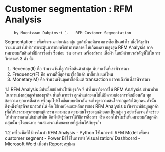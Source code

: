 
# Customer segmentation : RFM Analysis
		by Muentawan Dabpimsri 1.	RFM Customer Segmentation
 Segmentation : เพื่อพิจารณาว่าแต่ละกลุ่ม ลูกค้ามีพฤติกรรมการซื้อเป็นอย่าไร เพื่อให้ธุรกิจวางแผนเข้าไปทำการกระตุ้นการขายหรือทำการตลาด ให้เกิดยอดขายสูงสุด 
RFM Analysis อาจเหมาะสมกับสินค้าที่มีการซื้อซ้ำ ซื้อบ่อย เช่น อาหาร เครื่องสำอาง เสื้อผ้า 
โดยมีตัวแปรสำคัญที่ใช้ในการวิเคราะห์ 3 ตัว คือ 
 1. Recency(R) คือ จำนวนวันที่ลูกค้าซื้อสินค้าล่าสุด นับจากวันที่เราพิจารณา
 2. Frequency(F) คือ ความถี่ที่ลูกค้ามาซื้อสินค้า มาซื้อบ่อยแค่ไหน
 3. Monetary(M) คือ จำนวนเงินลูกค้าซื้อตั้งแต่ transaction แรกจนถึงวันที่เราพิจารณา  
                                            
1.1 RFM Analysis มีประโยชน์อย่างไรกับธุรกิจ ?
ทำไมเราถึงควรให้ RFM Analysis เข้ามาช่วยในการแบ่งกลุ่มลูกค้าของธุรกิจ 
นั่นก็เพราะว่า ลูกค้าแต่ละคนไม่ได้มีความต้องการที่เหมือนกัน 
ทุกข้อความ ทุกการสื่อสาร หรือทุกโปรโมชั่นแบบเดียวกัน จะดึงดูดความสนใจจากลูกค้าได้ทุกคน
ดังนั้น สิ่งหนึ่งที่ธุรกิจสามารถทำได้ คือ ใช้เทคนิคและหลักการของ RFM Analysis มาวิเคราะห์ข้อมูลลูกค้า เพื่อให้เราสามารถระบุพฤติกรรม  ความชอบ ความสนใจของลูกค้าออกเป็นกลุ่ม ๆ อย่างชัดเจน 
ก็จะช่วยให้ทำการตลาดได้แม่นยำขึ้น อีกทั้งยังรู้ว่าควรใช้วิธีการสื่อสาร หรือ ออกโปรโมชั่นที่เหมาะสมกับลูกค้ากลุ่มนั้น ๆโดยเฉพาะ จนสามารถเพิ่มยอดขายที่สูงขึ้นให้กับธุรกิจ

1.2 เครื่องมือที่ใช้การในทำ RFM Analysis 
	- Python ใช้ในการทำ RFM Model เพื่อหา customer segment
	- Power BI ใช้ในการทำ Visualization/ Dashboard 
	- Microsoft Word เพื่อทำ Report สรุปผล

